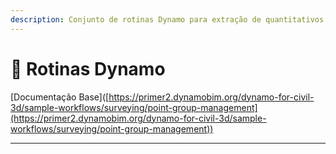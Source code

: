 ```yaml
---
description: Conjunto de rotinas Dynamo para extração de quantitativos
---
```


# 💎 Rotinas Dynamo

\[Documentação Base]\([https://primer2.dynamobim.org/dynamo-for-civil-3d/sample-workflows/surveying/point-group-management](https://primer2.dynamobim.org/dynamo-for-civil-3d/sample-workflows/surveying/point-group-management))

***

